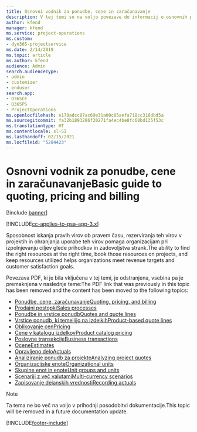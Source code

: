 ```yaml
---
title: Osnovni vodnik za ponudbe, cene in zaračunavanje
description: V tej temi so na voljo povezave do informacij o osnovnih ponudbah, cenah in zaračunavanju v aplikaciji Project Service Automation.
author: kfend
manager: kfend
ms.service: project-operations
ms.custom:
- dyn365-projectservice
ms.date: 2/14/2019
ms.topic: article
ms.author: kfend
audience: Admin
search.audienceType:
- admin
- customizer
- enduser
search.app:
- D365CE
- D365PS
- ProjectOperations
ms.openlocfilehash: e170adcc87ac69e31a00c85aefa718cc316dbd5a
ms.sourcegitcommit: fa32b1893286f20271fa4ec4be8fc68bd135f53c
ms.translationtype: HT
ms.contentlocale: sl-SI
ms.lasthandoff: 02/15/2021
ms.locfileid: "5284423"
---
```

# <a name="basic-guide-to-quoting-pricing-and-billing"></a><span data-ttu-id="1218c-103">Osnovni vodnik za ponudbe, cene in zaračunavanje</span><span class="sxs-lookup"><span data-stu-id="1218c-103">Basic guide to quoting, pricing and billing</span></span>

[!include [banner](../../includes/psa-now-project-operations.md)]

[!INCLUDE[cc-applies-to-psa-app-3.x](../../includes/cc-applies-to-psa-app-3x.md)]

<span data-ttu-id="1218c-104">Sposobnost iskanja pravih virov ob pravem času, rezerviranja teh virov v projektih in ohranjanja uporabe teh virov pomaga organizacijam pri izpolnjevanju ciljev glede prihodkov in zadovoljstva strank.</span><span class="sxs-lookup"><span data-stu-id="1218c-104">The ability to find the right resources at the right time, book those resources on projects, and keep resources utilized helps organizations meet revenue targets and customer satisfaction goals.</span></span> 

<span data-ttu-id="1218c-105">Povezava PDF, ki je bila vključena v tej temi, je odstranjena, vsebina pa je premaknjena v naslednje teme:</span><span class="sxs-lookup"><span data-stu-id="1218c-105">The PDF link that was previously in this topic has been removed and the content has been moved to the following topics:</span></span>

- [<span data-ttu-id="1218c-106">Ponudbe, cene, zaračunavanje</span><span class="sxs-lookup"><span data-stu-id="1218c-106">Quoting, pricing, and billing</span></span>](../quote-bill-price.md)
- [<span data-ttu-id="1218c-107">Prodajni postopki</span><span class="sxs-lookup"><span data-stu-id="1218c-107">Sales processes</span></span>](../basic-sales-process.md)
- [<span data-ttu-id="1218c-108">Ponudbe in vrstice ponudb</span><span class="sxs-lookup"><span data-stu-id="1218c-108">Quotes and quote lines</span></span>](../basic-quote-lines.md)
- [<span data-ttu-id="1218c-109">Vrstice ponudb, ki temeljijo na izdelkih</span><span class="sxs-lookup"><span data-stu-id="1218c-109">Product-based quote lines</span></span>](../product-based-quote-lines.md)
- [<span data-ttu-id="1218c-110">Oblikovanje cen</span><span class="sxs-lookup"><span data-stu-id="1218c-110">Pricing</span></span>](../basic-pricing.md)
- [<span data-ttu-id="1218c-111">Cene v katalogu izdelkov</span><span class="sxs-lookup"><span data-stu-id="1218c-111">Product catalog pricing</span></span>](../product-catalog-pricing.md)
- [<span data-ttu-id="1218c-112">Poslovne transakcije</span><span class="sxs-lookup"><span data-stu-id="1218c-112">Business transactions</span></span>](../basic-business-transactions.md)
- [<span data-ttu-id="1218c-113">Ocene</span><span class="sxs-lookup"><span data-stu-id="1218c-113">Estimates</span></span>](../estimates.md)
- [<span data-ttu-id="1218c-114">Opravljeno delo</span><span class="sxs-lookup"><span data-stu-id="1218c-114">Actuals</span></span>](../actuals.md)
- [<span data-ttu-id="1218c-115">Analiziranje ponudb za projekte</span><span class="sxs-lookup"><span data-stu-id="1218c-115">Analyzing project quotes</span></span>](../basic-analyzing-quotes.md)
- [<span data-ttu-id="1218c-116">Organizacijske enote</span><span class="sxs-lookup"><span data-stu-id="1218c-116">Organizational units</span></span>](../advanced-organizational.md)
- [<span data-ttu-id="1218c-117">Skupine enot in enote</span><span class="sxs-lookup"><span data-stu-id="1218c-117">Unit groups and units</span></span>](../advanced-units.md)
- [<span data-ttu-id="1218c-118">Scenariji z več valutami</span><span class="sxs-lookup"><span data-stu-id="1218c-118">Multi-currency scenarios</span></span>](../advanced-currency.md)
- [<span data-ttu-id="1218c-119">Zapisovanje dejanskih vrednosti</span><span class="sxs-lookup"><span data-stu-id="1218c-119">Recording actuals</span></span>](../advanced-actuals.md)

> [!NOTE]
> <span data-ttu-id="1218c-120">Ta tema ne bo več na voljo v prihodnji posodobitvi dokumentacije.</span><span class="sxs-lookup"><span data-stu-id="1218c-120">This topic will be removed in a future documentation update.</span></span> 


[!INCLUDE[footer-include](../../includes/footer-banner.md)]